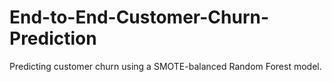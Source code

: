 # End-to-End-Customer-Churn-Prediction
Predicting customer churn using a SMOTE-balanced Random Forest model.
